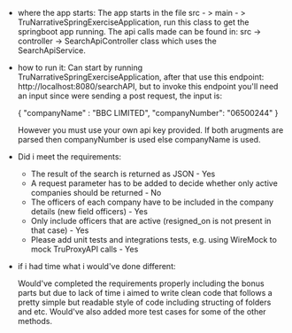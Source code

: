 - where the app starts:
  The app starts in the file src - > main - > TruNarrativeSpringExerciseApplication, run this class to get the springboot app running.
  The api calls made can be found in: src -> controller -> SearchApiController class which uses the SearchApiService.

- how to run it:
  Can start by running TruNarrativeSpringExerciseApplication, after that use this endpoint: http://localhost:8080/searchAPI, but to invoke this endpoint 
  you'll need an input since were sending a post request, the input is: 
  
  {
  "companyName" : "BBC LIMITED",
  "companyNumber": "06500244"
  }
  
  However you must use your own api key provided.
  If both arugments are parsed then companyNumber is used else companyName is used.
  

- Did i meet the requirements:
  - The result of the search is returned as JSON - Yes
  -   A request parameter has to be added to decide whether only active companies should be returned - No
  -   The officers of each company have to be included in the company details (new field officers) - Yes
  -   Only include officers that are active (resigned_on is not present in that case) - Yes
  -   Please add unit tests and integrations tests, e.g. using WireMock to mock TruProxyAPI calls - Yes

- if i had time what i would've done different:

  Would've completed the requirements properly including the bonus parts but due to lack of time i aimed to write clean code that follows a 
  pretty simple but readable style of code including structing of folders and etc. Would've also added more test cases for some of the other methods.
  
  

